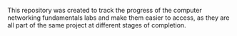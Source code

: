 This repository was created to track the progress of the computer networking fundamentals labs and make them easier to access, as they are all part of the same project at different stages of completion.